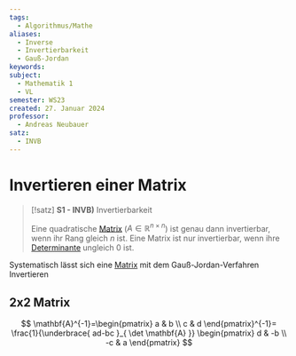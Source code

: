```yaml
---
tags:
  - Algorithmus/Mathe
aliases:
  - Inverse
  - Invertierbarkeit
  - Gauß-Jordan
keywords: 
subject:
  - Mathematik 1
  - VL
semester: WS23
created: 27. Januar 2024
professor:
  - Andreas Neubauer
satz:
  - INVB
---
```

 

# Invertieren einer Matrix


> [!satz] **S1 - INVB)** Invertierbarkeit
> 
> Eine quadratische [Matrix](Matrix.md) ($A \in \mathbb{R}^{n\times n}$) ist genau dann invertierbar, wenn ihr Rang gleich $n$ ist.
> Eine Matrix ist nur invertierbar, wenn ihre [Determinante](Determinante.md) ungleich 0 ist.

Systematisch lässt sich eine [Matrix](Matrix.md) mit dem Gauß-Jordan-Verfahren Invertieren


## 2x2 Matrix

$$
\mathbf{A}^{-1}=\begin{pmatrix}
a & b \\ c & d
\end{pmatrix}^{-1}= \frac{1}{\underbrace{ ad-bc }_{ \det \mathbf{A} }} \begin{pmatrix}
d & -b \\ -c & a
\end{pmatrix}
$$